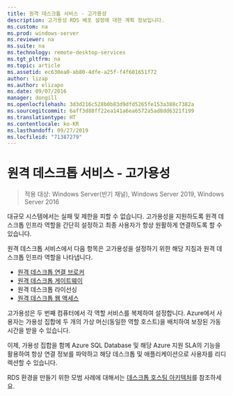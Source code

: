 ```yaml
---
title: 원격 데스크톱 서비스 - 고가용성
description: 고가용성 RDS 배포 설정에 대한 계획 정보입니다.
ms.custom: na
ms.prod: windows-server
ms.reviewer: na
ms.suite: na
ms.technology: remote-desktop-services
ms.tgt_pltfrm: na
ms.topic: article
ms.assetid: ec630ea0-ab80-4dfe-a25f-f4f601651f72
author: lizap
ms.author: elizapo
ms.date: 09/07/2016
manager: dongill
ms.openlocfilehash: 3d3d216c528b0b83d9dfd5265fe153a388c7382a
ms.sourcegitcommit: 6aff3d88ff22ea141a6ea6572a5ad8dd6321f199
ms.translationtype: HT
ms.contentlocale: ko-KR
ms.lasthandoff: 09/27/2019
ms.locfileid: "71387279"
---
```

# <a name="remote-desktop-services---high-availability"></a>원격 데스크톱 서비스 - 고가용성

>적용 대상: Windows Server(반기 채널), Windows Server 2019, Windows Server 2016

대규모 시스템에서는 실패 및 제한을 피할 수 없습니다. 고가용성을 지원하도록 원격 데스크톱 인프라 역할을 간단히 설정하고 최종 사용자가 항상 원활하게 연결하도록 할 수 있습니다.

원격 데스크톱 서비스에서 다음 항목은 고가용성을 설정하기 위한 해당 지침과 원격 데스크톱 인프라 역할을 나타냅니다.
- [원격 데스크톱 연결 브로커](Deploy-a-Remote-Desktop-Connection-Broker-cluster.md)
- [원격 데스크톱 게이트웨이](Deploy-a-RD-Web-Access-and-Gateway-farm.md)
- 원격 데스크톱 라이선싱
- [원격 데스크톱 웹 액세스](Deploy-a-RD-Web-Access-and-Gateway-farm.md)

고가용성은 두 번째 컴퓨터에서 각 역할 서비스를 복제하여 설정합니다. Azure에서 사용자는 가용성 집합에 두 개의 가상 머신(동일한 역할 호스트)을 배치하여 보장된 가동 시간을 받을 수 있습니다.

이제, 가용성 집합을 함께 Azure SQL Database 및 해당 Azure 지원 SLA의 기능을 활용하여 항상 연결 정보를 파악하고 해당 데스크톱 및 애플리케이션으로 사용자를 리디렉션할 수 있습니다.

RDS 환경을 만들기 위한 모범 사례에 대해서는 [데스크톱 호스팅 아키텍처](desktop-hosting-reference-architecture.md)를 참조하세요.